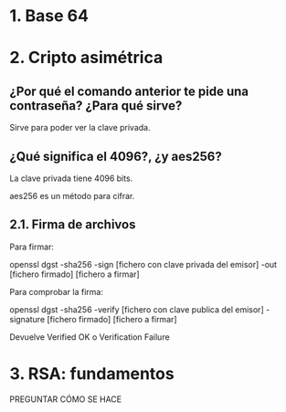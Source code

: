 # 1. Base 64

# 2. Cripto asimétrica

## ¿Por qué el comando anterior te pide una contraseña? ¿Para qué sirve?
Sirve para poder ver la clave privada.

## ¿Qué significa el 4096?, ¿y aes256?
La clave privada tiene 4096 bits.

aes256 es un método para cifrar.

## 2.1. Firma de archivos
Para firmar:

openssl dgst -sha256 -sign [fichero con clave privada del emisor] -out [fichero firmado] [fichero a firmar]

Para comprobar la firma:

openssl dgst -sha256 -verify [fichero con clave publica del emisor] -signature [fichero firmado] [fichero a firmar]

Devuelve Verified OK o Verification Failure

# 3. RSA: fundamentos
PREGUNTAR CÓMO SE HACE
